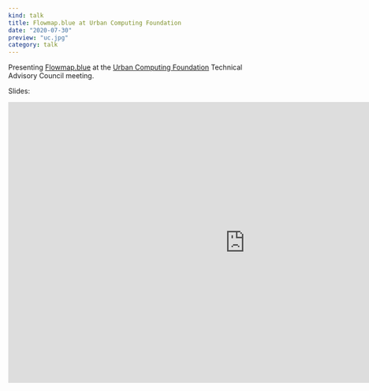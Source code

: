 ```yaml
---
kind: talk
title: Flowmap.blue at Urban Computing Foundation
date: "2020-07-30"
preview: "uc.jpg"
category: talk
---
```


 Presenting [Flowmap.blue](http://flowmap.blue) at 
 the [Urban Computing Foundation](https://uc.foundation/) Technical Advisory Council meeting.

Slides:
<iframe src="https://docs.google.com/presentation/d/1U8mybyOWGlgen8w4hsLm0Br_xOQb6W9N-fOvHK46IBg/embed?start=false&loop=false&delayms=3000" frameborder="0" width="960" height="569" allowfullscreen="true" mozallowfullscreen="true" webkitallowfullscreen="true"></iframe>
